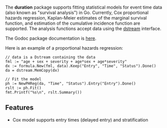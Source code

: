 The __duration__ package supports fitting statistical models for event
time data (also known as "survival analysis") in Go.  Currently, Cox
proportional hazards regression, Kaplan-Meier estimates of the
marginal survival function, and estimation of the cumulative incidence
function are supported.  The analysis functions accept data using the
[dstream](http://github.com/kshedden/dstream) interface.

The Godoc package documentation is [here](https://godoc.org/github.com/kshedden/statmodel/duration).

Here is an example of a proportional hazards regression:

```
// data is a Dstream containing the data
fml := "age + sex + severity + age*sex + age*severity"
dx := formula.New(fml, data).Keep("Entry", "Time", "Status").Done()
da = dstream.MemCopy(dx)

// Fit the model
ph := NewPHReg(da, "Time", "Status").Entry("Entry").Done()
rslt := ph.Fit()
fmt.Printf("%s\n", rslt.Summary())
```

Features
--------

* Cox model supports entry times (delayed entry) and stratification
